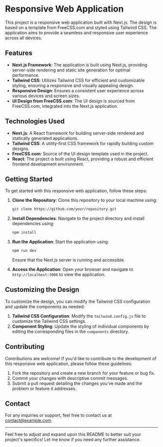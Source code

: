 # Responsive Web Application

This project is a responsive web application built with Next.js. The design is based on a template from FreeCSS.com and styled using Tailwind CSS. The application aims to provide a seamless and responsive user experience across all devices.

## Features

- **Next.js Framework**: The application is built using Next.js, providing server-side rendering and static site generation for optimal performance.
- **Tailwind CSS**: Utilizes Tailwind CSS for efficient and customizable styling, ensuring a responsive and visually appealing design.
- **Responsive Design**: Ensures a consistent user experience across various devices and screen sizes.
- **UI Design from FreeCSS.com**: The UI design is sourced from FreeCSS.com, integrated into the Next.js application.

## Technologies Used

- **Next.js**: A React framework for building server-side rendered and statically generated applications.
- **Tailwind CSS**: A utility-first CSS framework for rapidly building custom designs.
- **FreeCSS.com**: Source of the UI design template used in the project.
- **React**: The project is built using React, providing a robust and efficient frontend development environment.

## Getting Started

To get started with this responsive web application, follow these steps:

1. **Clone the Repository**: Clone this repository to your local machine using:
   ```bash
   git clone https://github.com/your/repository.git
   ```

2. **Install Dependencies**: Navigate to the project directory and install dependencies using:
   ```bash
   npm install
   ```

3. **Run the Application**: Start the application using:
   ```bash
   npm run dev
   ```
   Ensure that the Next.js server is running and accessible.

4. **Access the Application**: Open your browser and navigate to `http://localhost:3000` to view the application.

## Customizing the Design

To customize the design, you can modify the Tailwind CSS configuration and update the components as needed:

1. **Tailwind CSS Configuration**: Modify the `tailwind.config.js` file to customize the Tailwind CSS settings.
2. **Component Styling**: Update the styling of individual components by editing the corresponding files in the `components` directory.

## Contributing

Contributions are welcome! If you'd like to contribute to the development of this responsive web application, please follow these guidelines:

1. Fork the repository and create a new branch for your feature or bug fix.
2. Commit your changes with descriptive commit messages.
3. Submit a pull request detailing the changes you've made and the problem or feature it addresses.

## Contact

For any inquiries or support, feel free to contact us at [contact@example.com](mailto:contact@example.com).

---

Feel free to adjust and expand upon this README to better suit your project's specifics! Let me know if you need any further assistance.
